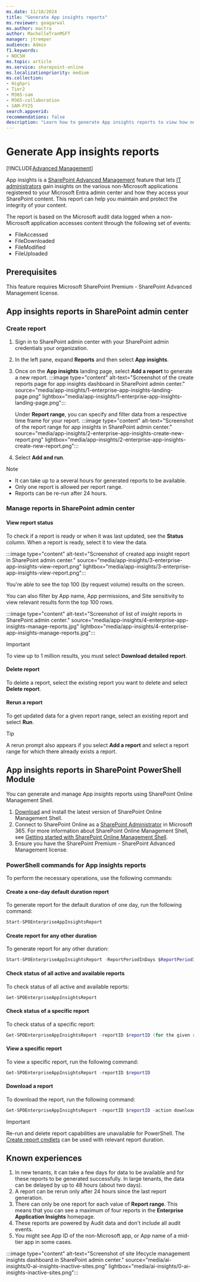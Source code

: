 ```yaml
---
ms.date: 11/18/2024
title: "Generate App insights reports"
ms.reviewer: goagarwal
ms.author: mactra
author: MachelleTranMSFT
manager: jtremper
audience: Admin
f1.keywords:
- NOCSH
ms.topic: article
ms.service: sharepoint-online
ms.localizationpriority: medium
ms.collection:
- Highpri
- Tier2
- M365-sam
- M365-collaboration
- SAM-FY25
search.appverid:
recommendations: false
description: "Learn how to generate App insights reports to view how non-Microsoft applications registered on your Microsoft Entra admin center access your SharePoint content."
---
```


# Generate App insights reports

[!INCLUDE[Advanced Management](includes/advanced-management.md)]

App insights is a [SharePoint Advanced Management](advanced-management.md) feature that lets [IT administrators](/microsoft-365/admin/add-users/about-admin-roles) gain insights on the various non-Microsoft applications registered to your Microsoft Entra admin center and how they access your SharePoint content. This report can help you maintain and protect the integrity of your content.

The report is based on the Microsoft audit data logged when a non-Microsoft application accesses content through the following set of events:

- FileAccessed
- FileDownloaded
- FileModified
- FileUploaded  

## Prerequisites

This feature requires Microsoft SharePoint Premium - SharePoint Advanced Management license.  

## App insights reports in SharePoint admin center

### Create report

1. Sign in to SharePoint admin center with your SharePoint admin credentials your organization.
2. In the left pane, expand **Reports** and then select **App insights**.
3. Once on the **App insights** landing page, select **Add a report** to generate a new report. :::image type="content" alt-text="Screenshot of the create reports page for app insights dashboard in SharePoint admin center." source="media/app-insights/1-enterprise-app-insights-landing-page.png" lightbox="media/app-insights/1-enterprise-app-insights-landing-page.png":::

    Under **Report range**, you can specify and filter data from a respective time frame for your report. :::image type="content" alt-text="Screenshot of the report range for app insights in SharePoint admin center." source="media/app-insights/2-enterprise-app-insights-create-new-report.png" lightbox="media/app-insights/2-enterprise-app-insights-create-new-report.png":::

4. Select **Add and run**.
  
> [!NOTE]
>
> - It can take up to a several hours for generated reports to be available.
> - Only one report is allowed per report range.
> - Reports can be re-run after 24 hours.

### Manage reports in SharePoint admin center

#### View report status

To check if a report is ready or when it was last updated, see the **Status** column. When a report is ready, select it to view the data.

:::image type="content" alt-text="Screenshot of created app insight report in SharePoint admin center." source="media/app-insights/3-enterprise-app-insights-view-report.png" lightbox="media/app-insights/3-enterprise-app-insights-view-report.png":::

You're able to see the top 100 (by request volume) results on the screen.

You can also filter by App name, App permissions, and Site sensitivity to view relevant results form the top 100 rows.

:::image type="content" alt-text="Screenshot of list of insight reports in SharePoint admin center." source="media/app-insights/4-enterprise-app-insights-manage-reports.jpg" lightbox="media/app-insights/4-enterprise-app-insights-manage-reports.jpg":::

> [!IMPORTANT]
> To view up to 1 million results, you must select **Download detailed report**.

#### Delete report

To delete a report, select the existing report you want to delete and select **Delete report**.

#### Rerun a report

To get updated data for a given report range, select an existing report and select **Run**.

> [!TIP]
> A rerun prompt also appears if you select **Add a report** and select a report range for which there already exists a report.  

## App insights reports in SharePoint PowerShell Module

You can generate and manage App insights reports using SharePoint Online Management Shell.

1. [Download](https://go.microsoft.com/fwlink/p/?LinkId=255251) and install the latest version of SharePoint Online Management Shell.
2. Connect to SharePoint Online as a [SharePoint Administrator](sharepoint-admin-role.md) in Microsoft 365. For more information about SharePoint Online Management Shell, see [Getting started with SharePoint Online Management Shell](/powershell/sharepoint/sharepoint-online/connect-sharepoint-online).
3. Ensure you have the SharePoint Premium - SharePoint Advanced Management license.

### PowerShell commands for App insights reports

To perform the necessary operations, use the following commands:

#### Create a one-day default duration report

To generate report for the default duration of one day, run the following command:

```powershell
Start-SPOEnterpriseAppInsightsReport
```

#### Create report for any other duration

To generate report for any other duration:

```powershell
Start-SPOEnterpriseAppInsightsReport -ReportPeriodInDays $ReportPeriodInDays (possible values = 1, 7, 14, 28) 
```

#### Check status of all active and available reports

To check status of all active and available reports:

```powershell
Get-SPOEnterpriseAppInsightsReport
```

#### Check status of a specific report

To check status of a specific report:

```powershell
Get-SPOEnterpriseAppInsightsReport -reportID $reportID (for the given report ID)
```

#### View a specific report

To view a specific report, run the following command:

```powershell
Get-SPOEnterpriseAppInsightsReport -reportID $reportID
```

#### Download a report

To download the report, run the following command:

```powershell
Get-SPOEnterpriseAppInsightsReport -reportID $reportID -action download
```

> [!IMPORTANT]
> Re-run and delete report capabilities are unavailable for PowerShell. The [Create report cmdlets](#create-a-one-day-default-duration-report) can be used with relevant report duration.

## Known experiences

1. In new tenants, it can take a few days for data to be available and for these reports to be generated successfully. In large tenants, the data can be delayed by up to 48 hours (about two days).  
2. A report can be rerun only after 24 hours since the last report generation.
3. There can only be one report for each value of **Report range**. This means that you can see a maximum of four reports in the **Enterprise Application Insights** homepage.
4. These reports are powered by Audit data and don't include all audit events.  
5. You might see App ID of the non-Microsoft app, or App name of a mid-tier app in some cases.

:::image type="content" alt-text="Screenshot of site lifecycle management insights dashboard in SharePoint admin center." source="media/ai-insights/0-ai-insights-inactive-sites.png" lightbox="media/ai-insights/0-ai-insights-inactive-sites.png":::
